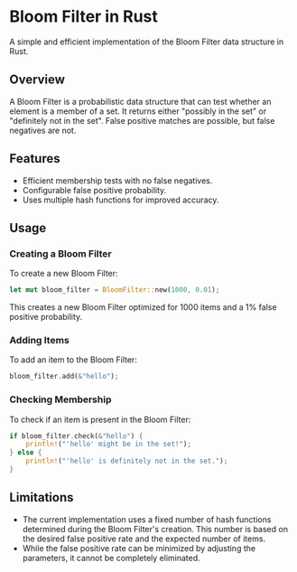# Bloom Filter in Rust

A simple and efficient implementation of the Bloom Filter data structure in Rust.

## Overview

A Bloom Filter is a probabilistic data structure that can test whether an element is a member of a set. It returns either "possibly in the set" or "definitely not in the set". False positive matches are possible, but false negatives are not.

## Features

- Efficient membership tests with no false negatives.
- Configurable false positive probability.
- Uses multiple hash functions for improved accuracy.

## Usage

### Creating a Bloom Filter

To create a new Bloom Filter:

```rust
let mut bloom_filter = BloomFilter::new(1000, 0.01);
```

This creates a new Bloom Filter optimized for 1000 items and a 1% false positive probability.

### Adding Items

To add an item to the Bloom Filter:

```rust
bloom_filter.add(&"hello");
```

### Checking Membership

To check if an item is present in the Bloom Filter:

```rust
if bloom_filter.check(&"hello") {
    println!("'hello' might be in the set!");
} else {
    println!("'hello' is definitely not in the set.");
}
```

## Limitations

- The current implementation uses a fixed number of hash functions determined during the Bloom Filter's creation. This number is based on the desired false positive rate and the expected number of items.
- While the false positive rate can be minimized by adjusting the parameters, it cannot be completely eliminated.
